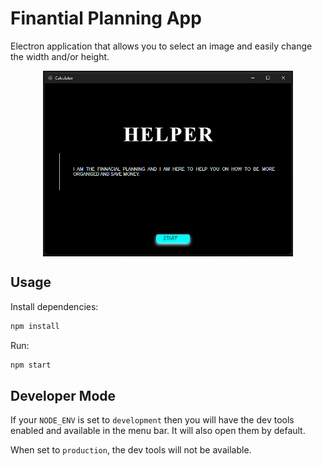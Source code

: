 # Finantial Planning App

Electron application that allows you to select an image and easily change the width and/or height.

<div style="display: flex; justify-content: center">
    <img src="/images/COVER-3.png" width="400" />
</div>

## Usage

Install dependencies:


```bash
npm install
```

Run:

```bash
npm start
```


## Developer Mode

If your `NODE_ENV` is set to `development` then you will have the dev tools enabled and available in the menu bar. It will also open them by default.

When set to `production`, the dev tools will not be available.